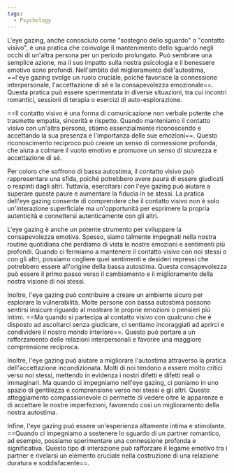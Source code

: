 ```yaml
---
tags:
  - Psychology
---
```



L'eye gazing, anche conosciuto come "sostegno dello sguardo" o "contatto visivo", è una pratica che coinvolge il mantenimento dello sguardo negli occhi di un'altra persona per un periodo prolungato.
Può sembrare una semplice azione, ma il suo impatto sulla nostra psicologia e il benessere emotivo sono profondi.
Nell'ambito del miglioramento dell'autostima, ==l'eye gazing svolge un ruolo cruciale, poiché favorisce la connessione interpersonale, l'accettazione di sé e la consapevolezza emozionale==. Questa pratica può essere sperimentata in diverse situazioni, tra cui incontri romantici, sessioni di terapia o esercizi di auto-esplorazione.

==Il contatto visivo è una forma di comunicazione non verbale potente che trasmette empatia, sincerità e rispetto. Quando manteniamo il contatto visivo con un'altra persona, stiamo essenzialmente riconoscendo e accettando la sua presenza e l'importanza delle sue emozioni==.
Questo riconoscimento reciproco può creare un senso di connessione profonda, che aiuta a colmare il vuoto emotivo e promuove un senso di sicurezza e accettazione di sé.

Per coloro che soffrono di bassa autostima, il contatto visivo può rappresentare una sfida, poiché potrebbero avere paura di essere giudicati o respinti dagli altri.
Tuttavia, esercitarsi con l'eye gazing può aiutare a superare queste paure e aumentare la fiducia in se stessi.
La pratica dell'eye gazing consente di comprendere che il contatto visivo non è solo un'interazione superficiale ma un'opportunità per esprimere la propria autenticità e connettersi autenticamente con gli altri.

L'eye gazing è anche un potente strumento per sviluppare la consapevolezza emotiva. Spesso, siamo talmente impegnati nella nostra routine quotidiana che perdiamo di vista le nostre emozioni e sentimenti più profondi.
Quando ci fermiamo a mantenere il contatto visivo con noi stessi o con gli altri, possiamo cogliere quei sentimenti e desideri repressi che potrebbero essere all'origine della bassa autostima.
Questa consapevolezza può essere il primo passo verso il cambiamento e il miglioramento della nostra visione di noi stessi.

Inoltre, l'eye gazing può contribuire a creare un ambiente sicuro per esplorare la vulnerabilità. Molte persone con bassa autostima possono sentirsi insicure riguardo al mostrare le proprie emozioni o pensieri più intimi. ==Ma quando si partecipa al contatto visivo con qualcuno che è disposto ad ascoltarci senza giudicare, ci sentiamo incoraggiati ad aprirci e condividere il nostro mondo interiore==. Questo può portare a un rafforzamento delle relazioni interpersonali e favorire una maggiore comprensione reciproca.

Inoltre, l'eye gazing può aiutare a migliorare l'autostima attraverso la pratica dell'accettazione incondizionata. Molti di noi tendono a essere molto critici verso noi stessi, mettendo in evidenza i nostri difetti e difetti reali o immaginari. Ma quando ci impegniamo nell'eye gazing, ci poniamo in uno spazio di gentilezza e comprensione verso noi stessi e gli altri. Questo atteggiamento compassionevole ci permette di vedere oltre le apparenze e di accettare le nostre imperfezioni, favorendo così un miglioramento della nostra autostima.

Infine, l'eye gazing può essere un'esperienza altamente intima e stimolante. ==Quando ci impegniamo a sostenere lo sguardo di un partner romantico, ad esempio, possiamo sperimentare una connessione profonda e significativa. Questo tipo di interazione può rafforzare il legame emotivo tra i partner e rivelarsi un elemento cruciale nella costruzione di una relazione duratura e soddisfacente==.